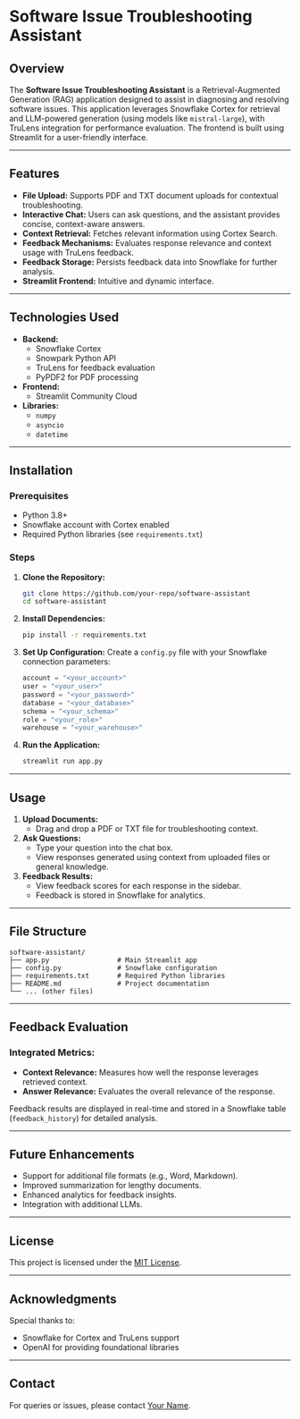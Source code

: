 # Software Issue Troubleshooting Assistant

## Overview
The **Software Issue Troubleshooting Assistant** is a Retrieval-Augmented Generation (RAG) application designed to assist in diagnosing and resolving software issues. This application leverages Snowflake Cortex for retrieval and LLM-powered generation (using models like `mistral-large`), with TruLens integration for performance evaluation. The frontend is built using Streamlit for a user-friendly interface.

---

## Features
- **File Upload:** Supports PDF and TXT document uploads for contextual troubleshooting.
- **Interactive Chat:** Users can ask questions, and the assistant provides concise, context-aware answers.
- **Context Retrieval:** Fetches relevant information using Cortex Search.
- **Feedback Mechanisms:** Evaluates response relevance and context usage with TruLens feedback.
- **Feedback Storage:** Persists feedback data into Snowflake for further analysis.
- **Streamlit Frontend:** Intuitive and dynamic interface.

---

## Technologies Used
- **Backend:**
  - Snowflake Cortex
  - Snowpark Python API
  - TruLens for feedback evaluation
  - PyPDF2 for PDF processing
- **Frontend:**
  - Streamlit Community Cloud
- **Libraries:**
  - `numpy`
  - `asyncio`
  - `datetime`

---

## Installation

### Prerequisites
- Python 3.8+
- Snowflake account with Cortex enabled
- Required Python libraries (see `requirements.txt`)

### Steps
1. **Clone the Repository:**
   ```bash
   git clone https://github.com/your-repo/software-assistant
   cd software-assistant
   ```

2. **Install Dependencies:**
   ```bash
   pip install -r requirements.txt
   ```

3. **Set Up Configuration:**
   Create a `config.py` file with your Snowflake connection parameters:
   ```python
   account = "<your_account>"
   user = "<your_user>"
   password = "<your_password>"
   database = "<your_database>"
   schema = "<your_schema>"
   role = "<your_role>"
   warehouse = "<your_warehouse>"
   ```

4. **Run the Application:**
   ```bash
   streamlit run app.py
   ```

---

## Usage
1. **Upload Documents:**
   - Drag and drop a PDF or TXT file for troubleshooting context.
2. **Ask Questions:**
   - Type your question into the chat box.
   - View responses generated using context from uploaded files or general knowledge.
3. **Feedback Results:**
   - View feedback scores for each response in the sidebar.
   - Feedback is stored in Snowflake for analytics.

---

## File Structure
```
software-assistant/
├── app.py                 # Main Streamlit app
├── config.py              # Snowflake configuration
├── requirements.txt       # Required Python libraries
├── README.md              # Project documentation
└── ... (other files)
```

---

## Feedback Evaluation
### Integrated Metrics:
- **Context Relevance:** Measures how well the response leverages retrieved context.
- **Answer Relevance:** Evaluates the overall relevance of the response.

Feedback results are displayed in real-time and stored in a Snowflake table (`feedback_history`) for detailed analysis.

---

## Future Enhancements
- Support for additional file formats (e.g., Word, Markdown).
- Improved summarization for lengthy documents.
- Enhanced analytics for feedback insights.
- Integration with additional LLMs.

---

## License
This project is licensed under the [MIT License](LICENSE).

---

## Acknowledgments
Special thanks to:
- Snowflake for Cortex and TruLens support
- OpenAI for providing foundational libraries

---

## Contact
For queries or issues, please contact [Your Name](mailto:your.email@example.com).

